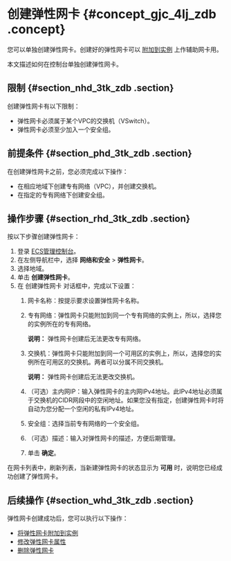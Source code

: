 # 创建弹性网卡 {#concept_gjc_4lj_zdb .concept}

您可以单独创建弹性网卡。创建好的弹性网卡可以 [附加到实例](intl.zh-CN/用户指南/弹性网卡/将弹性网卡附加到实例.md) 上作辅助网卡用。

本文描述如何在控制台单独创建弹性网卡。

## 限制 {#section_nhd_3tk_zdb .section}

创建弹性网卡有以下限制：

-   弹性网卡必须属于某个VPC的交换机（VSwitch）。
-   弹性网卡必须至少加入一个安全组。

## 前提条件 {#section_phd_3tk_zdb .section}

在创建弹性网卡之前，您必须完成以下操作：

-   在相应地域下创建专有网络（VPC），并创建交换机。
-   在指定的专有网络下创建安全组。

## 操作步骤 {#section_rhd_3tk_zdb .section}

按以下步骤创建弹性网卡：

1.  登录 [ECS管理控制台](https://ecs.console.aliyun.com/?spm=a2c4g.11186623.2.9.FNEORG#/home)。
2.  在左侧导航栏中，选择 **网络和安全** \> **弹性网卡**。
3.  选择地域。
4.  单击 **创建弹性网卡**。
5.  在 创建弹性网卡 对话框中，完成以下设置：
    1.  网卡名称：按提示要求设置弹性网卡名称。
    2.  专有网络：弹性网卡只能附加到同一个专有网络的实例上，所以，选择您的实例所在的专有网络。

        **说明：** 弹性网卡创建后无法更改专有网络。

    3.  交换机：弹性网卡只能附加到同一个可用区的实例上，所以，选择您的实例所在可用区的交换机。两者可以分属不同交换机。

        **说明：** 弹性网卡创建后无法更改交换机。

    4.  （可选）主内网IP：输入弹性网卡的主内网IPv4地址。此IPv4地址必须属于交换机的CIDR网段中的空闲地址。如果您没有指定，创建弹性网卡时将自动为您分配一个空闲的私有IPv4地址。
    5.  安全组：选择当前专有网络的一个安全组。
    6.  （可选）描述：输入对弹性网卡的描述，方便后期管理。
    7.  单击 **确定**。

在网卡列表中，刷新列表，当新建弹性网卡的状态显示为 **可用** 时，说明您已经成功创建了弹性网卡。

## 后续操作 {#section_whd_3tk_zdb .section}

弹性网卡创建成功后，您可以执行以下操作：

-   [将弹性网卡附加到实例](intl.zh-CN/用户指南/弹性网卡/将弹性网卡附加到实例.md)
-   [修改弹性网卡属性](intl.zh-CN/用户指南/弹性网卡/修改弹性网卡属性.md)
-   [删除弹性网卡](intl.zh-CN/用户指南/弹性网卡/删除弹性网卡.md)

